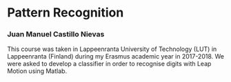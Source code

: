 # Pattern Recognition

### Juan Manuel Castillo Nievas

This course was taken in Lappeenranta University of Technology (LUT) in Lappeenranta (Finland) during my Erasmus academic year in 2017-2018. We were asked to develop a classifier in order to recognise digits with Leap Motion using Matlab.
